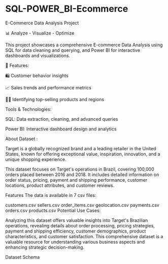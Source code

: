 # SQL-POWER_BI-Ecommerce
E-Commerce Data Analysis Project

📊 Analyze - Visualize - Optimize

This project showcases a comprehensive E-commerce Data Analysis using SQL for data cleaning and querying, and Power BI for interactive dashboards and visualizations.

🚀 Features:

🛍️ Customer behavior insights

📈 Sales trends and performance metrics

🕵️‍♂️ Identifying top-selling products and regions

Tools & Technologies:

SQL: Data extraction, cleaning, and advanced queries

Power BI: Interactive dashboard design and analytics

About Dataset :

Target is a globally recognized brand and a leading retailer in the United States, known for offering exceptional value, inspiration, innovation, and a unique shopping experience.

This dataset focuses on Target's operations in Brazil, covering 100,000 orders placed between 2016 and 2018. It includes detailed information on order status, pricing, payment and shipping performance, customer locations, product attributes, and customer reviews.

Features
The data is available in 7 csv files:

customers.csv
sellers.csv
order_items.csv
geolocation.csv
payments.csv
orders.csv
products.csv
Potential Use Cases:

Analyzing this dataset offers valuable insights into Target's Brazilian operations, revealing details about order processing, pricing strategies, payment and shipping efficiency, customer demographics, product characteristics, and customer satisfaction. This comprehensive dataset is a valuable resource for understanding various business aspects and enhancing strategic decision-making.

Dataset Schema
